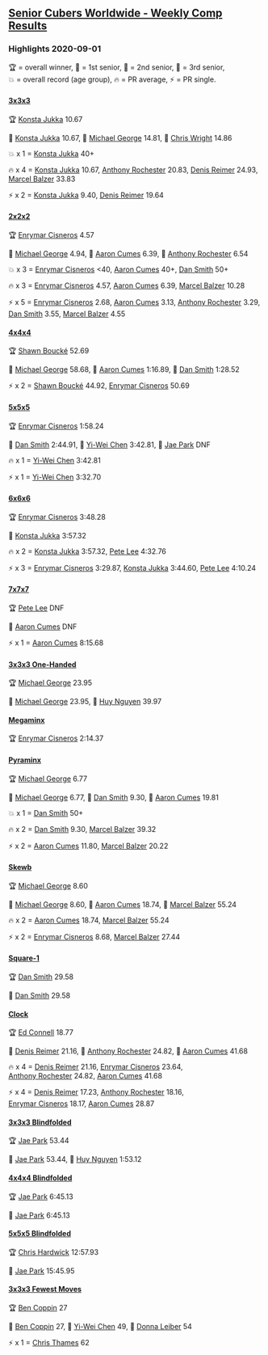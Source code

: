 <style>table {white-space: nowrap;}</style>
<link rel="stylesheet" type="text/css" href="/scw-comp/css/flags.css" />

## [Senior Cubers Worldwide - Weekly Comp Results](/scw-comp/results/)
### Highlights 2020-09-01

<span style="white-space: nowrap;">🏆 = overall winner</span>, <span style="white-space: nowrap;">🥇 = 1st senior</span>, <span style="white-space: nowrap;">🥈 = 2nd senior</span>, <span style="white-space: nowrap;">🥉 = 3rd senior</span>, <span style="white-space: nowrap;">💥 = overall record (age group)</span>, <span style="white-space: nowrap;">🔥 = PR average</span>, <span style="white-space: nowrap;">⚡ = PR single</span>.

#### [3x3x3](333.md)

<span style="white-space: nowrap;">🏆 [Konsta Jukka](../../persons/konsta_jukka/333.md) 10.67</span>

<span style="white-space: nowrap;">🥇 [Konsta Jukka](../../persons/konsta_jukka/333.md) 10.67</span>, <span style="white-space: nowrap;">🥈 [Michael George](../../persons/michael_george/333.md) 14.81</span>, <span style="white-space: nowrap;">🥉 [Chris Wright](../../persons/chris_wright/333.md) 14.86</span>

💥 x 1 = <span style="white-space: nowrap;">[Konsta Jukka](../../persons/konsta_jukka/333.md) 40+</span>

🔥 x 4 = <span style="white-space: nowrap;">[Konsta Jukka](../../persons/konsta_jukka/333.md) 10.67</span>, <span style="white-space: nowrap;">[Anthony Rochester](../../persons/anthony_rochester/333.md) 20.83</span>, <span style="white-space: nowrap;">[Denis Reimer](../../persons/denis_reimer/333.md) 24.93</span>, <span style="white-space: nowrap;">[Marcel Balzer](../../persons/marcel_balzer/333.md) 33.83</span>

⚡ x 2 = <span style="white-space: nowrap;">[Konsta Jukka](../../persons/konsta_jukka/333.md) 9.40</span>, <span style="white-space: nowrap;">[Denis Reimer](../../persons/denis_reimer/333.md) 19.64</span>

#### [2x2x2](222.md)

<span style="white-space: nowrap;">🏆 [Enrymar Cisneros](../../persons/enrymar_cisneros/222.md) 4.57</span>

<span style="white-space: nowrap;">🥇 [Michael George](../../persons/michael_george/222.md) 4.94</span>, <span style="white-space: nowrap;">🥈 [Aaron Cumes](../../persons/aaron_cumes/222.md) 6.39</span>, <span style="white-space: nowrap;">🥉 [Anthony Rochester](../../persons/anthony_rochester/222.md) 6.54</span>

💥 x 3 = <span style="white-space: nowrap;">[Enrymar Cisneros](../../persons/enrymar_cisneros/222.md) <40</span>, <span style="white-space: nowrap;">[Aaron Cumes](../../persons/aaron_cumes/222.md) 40+</span>, <span style="white-space: nowrap;">[Dan Smith](../../persons/dan_smith/222.md) 50+</span>

🔥 x 3 = <span style="white-space: nowrap;">[Enrymar Cisneros](../../persons/enrymar_cisneros/222.md) 4.57</span>, <span style="white-space: nowrap;">[Aaron Cumes](../../persons/aaron_cumes/222.md) 6.39</span>, <span style="white-space: nowrap;">[Marcel Balzer](../../persons/marcel_balzer/222.md) 10.28</span>

⚡ x 5 = <span style="white-space: nowrap;">[Enrymar Cisneros](../../persons/enrymar_cisneros/222.md) 2.68</span>, <span style="white-space: nowrap;">[Aaron Cumes](../../persons/aaron_cumes/222.md) 3.13</span>, <span style="white-space: nowrap;">[Anthony Rochester](../../persons/anthony_rochester/222.md) 3.29</span>, <span style="white-space: nowrap;">[Dan Smith](../../persons/dan_smith/222.md) 3.55</span>, <span style="white-space: nowrap;">[Marcel Balzer](../../persons/marcel_balzer/222.md) 4.55</span>

#### [4x4x4](444.md)

<span style="white-space: nowrap;">🏆 [Shawn Boucké](../../persons/shawn_boucke/444.md) 52.69</span>

<span style="white-space: nowrap;">🥇 [Michael George](../../persons/michael_george/444.md) 58.68</span>, <span style="white-space: nowrap;">🥈 [Aaron Cumes](../../persons/aaron_cumes/444.md) 1:16.89</span>, <span style="white-space: nowrap;">🥉 [Dan Smith](../../persons/dan_smith/444.md) 1:28.52</span>

⚡ x 2 = <span style="white-space: nowrap;">[Shawn Boucké](../../persons/shawn_boucke/444.md) 44.92</span>, <span style="white-space: nowrap;">[Enrymar Cisneros](../../persons/enrymar_cisneros/444.md) 50.69</span>

#### [5x5x5](555.md)

<span style="white-space: nowrap;">🏆 [Enrymar Cisneros](../../persons/enrymar_cisneros/555.md) 1:58.24</span>

<span style="white-space: nowrap;">🥇 [Dan Smith](../../persons/dan_smith/555.md) 2:44.91</span>, <span style="white-space: nowrap;">🥈 [Yi-Wei Chen](../../persons/yi_wei_chen/555.md) 3:42.81</span>, <span style="white-space: nowrap;">🥉 [Jae Park](../../persons/jae_park/555.md) DNF</span>

🔥 x 1 = <span style="white-space: nowrap;">[Yi-Wei Chen](../../persons/yi_wei_chen/555.md) 3:42.81</span>

⚡ x 1 = <span style="white-space: nowrap;">[Yi-Wei Chen](../../persons/yi_wei_chen/555.md) 3:32.70</span>

#### [6x6x6](666.md)

<span style="white-space: nowrap;">🏆 [Enrymar Cisneros](../../persons/enrymar_cisneros/666.md) 3:48.28</span>

<span style="white-space: nowrap;">🥇 [Konsta Jukka](../../persons/konsta_jukka/666.md) 3:57.32</span>

🔥 x 2 = <span style="white-space: nowrap;">[Konsta Jukka](../../persons/konsta_jukka/666.md) 3:57.32</span>, <span style="white-space: nowrap;">[Pete Lee](../../persons/pete_lee/666.md) 4:32.76</span>

⚡ x 3 = <span style="white-space: nowrap;">[Enrymar Cisneros](../../persons/enrymar_cisneros/666.md) 3:29.87</span>, <span style="white-space: nowrap;">[Konsta Jukka](../../persons/konsta_jukka/666.md) 3:44.60</span>, <span style="white-space: nowrap;">[Pete Lee](../../persons/pete_lee/666.md) 4:10.24</span>

#### [7x7x7](777.md)

<span style="white-space: nowrap;">🏆 [Pete Lee](../../persons/pete_lee/777.md) DNF</span>

<span style="white-space: nowrap;">🥇 [Aaron Cumes](../../persons/aaron_cumes/777.md) DNF</span>

⚡ x 1 = <span style="white-space: nowrap;">[Aaron Cumes](../../persons/aaron_cumes/777.md) 8:15.68</span>

#### [3x3x3 One-Handed](333oh.md)

<span style="white-space: nowrap;">🏆 [Michael George](../../persons/michael_george/333oh.md) 23.95</span>

<span style="white-space: nowrap;">🥇 [Michael George](../../persons/michael_george/333oh.md) 23.95</span>, <span style="white-space: nowrap;">🥈 [Huy Nguyen](../../persons/huy_nguyen/333oh.md) 39.97</span>

#### [Megaminx](minx.md)

<span style="white-space: nowrap;">🏆 [Enrymar Cisneros](../../persons/enrymar_cisneros/minx.md) 2:14.37</span>

#### [Pyraminx](pyram.md)

<span style="white-space: nowrap;">🏆 [Michael George](../../persons/michael_george/pyram.md) 6.77</span>

<span style="white-space: nowrap;">🥇 [Michael George](../../persons/michael_george/pyram.md) 6.77</span>, <span style="white-space: nowrap;">🥈 [Dan Smith](../../persons/dan_smith/pyram.md) 9.30</span>, <span style="white-space: nowrap;">🥉 [Aaron Cumes](../../persons/aaron_cumes/pyram.md) 19.81</span>

💥 x 1 = <span style="white-space: nowrap;">[Dan Smith](../../persons/dan_smith/pyram.md) 50+</span>

🔥 x 2 = <span style="white-space: nowrap;">[Dan Smith](../../persons/dan_smith/pyram.md) 9.30</span>, <span style="white-space: nowrap;">[Marcel Balzer](../../persons/marcel_balzer/pyram.md) 39.32</span>

⚡ x 2 = <span style="white-space: nowrap;">[Aaron Cumes](../../persons/aaron_cumes/pyram.md) 11.80</span>, <span style="white-space: nowrap;">[Marcel Balzer](../../persons/marcel_balzer/pyram.md) 20.22</span>

#### [Skewb](skewb.md)

<span style="white-space: nowrap;">🏆 [Michael George](../../persons/michael_george/skewb.md) 8.60</span>

<span style="white-space: nowrap;">🥇 [Michael George](../../persons/michael_george/skewb.md) 8.60</span>, <span style="white-space: nowrap;">🥈 [Aaron Cumes](../../persons/aaron_cumes/skewb.md) 18.74</span>, <span style="white-space: nowrap;">🥉 [Marcel Balzer](../../persons/marcel_balzer/skewb.md) 55.24</span>

🔥 x 2 = <span style="white-space: nowrap;">[Aaron Cumes](../../persons/aaron_cumes/skewb.md) 18.74</span>, <span style="white-space: nowrap;">[Marcel Balzer](../../persons/marcel_balzer/skewb.md) 55.24</span>

⚡ x 2 = <span style="white-space: nowrap;">[Enrymar Cisneros](../../persons/enrymar_cisneros/skewb.md) 8.68</span>, <span style="white-space: nowrap;">[Marcel Balzer](../../persons/marcel_balzer/skewb.md) 27.44</span>

#### [Square-1](sq1.md)

<span style="white-space: nowrap;">🏆 [Dan Smith](../../persons/dan_smith/sq1.md) 29.58</span>

<span style="white-space: nowrap;">🥇 [Dan Smith](../../persons/dan_smith/sq1.md) 29.58</span>

#### [Clock](clock.md)

<span style="white-space: nowrap;">🏆 [Ed Connell](../../persons/ed_connell/clock.md) 18.77</span>

<span style="white-space: nowrap;">🥇 [Denis Reimer](../../persons/denis_reimer/clock.md) 21.16</span>, <span style="white-space: nowrap;">🥈 [Anthony Rochester](../../persons/anthony_rochester/clock.md) 24.82</span>, <span style="white-space: nowrap;">🥉 [Aaron Cumes](../../persons/aaron_cumes/clock.md) 41.68</span>

🔥 x 4 = <span style="white-space: nowrap;">[Denis Reimer](../../persons/denis_reimer/clock.md) 21.16</span>, <span style="white-space: nowrap;">[Enrymar Cisneros](../../persons/enrymar_cisneros/clock.md) 23.64</span>, <span style="white-space: nowrap;">[Anthony Rochester](../../persons/anthony_rochester/clock.md) 24.82</span>, <span style="white-space: nowrap;">[Aaron Cumes](../../persons/aaron_cumes/clock.md) 41.68</span>

⚡ x 4 = <span style="white-space: nowrap;">[Denis Reimer](../../persons/denis_reimer/clock.md) 17.23</span>, <span style="white-space: nowrap;">[Anthony Rochester](../../persons/anthony_rochester/clock.md) 18.16</span>, <span style="white-space: nowrap;">[Enrymar Cisneros](../../persons/enrymar_cisneros/clock.md) 18.17</span>, <span style="white-space: nowrap;">[Aaron Cumes](../../persons/aaron_cumes/clock.md) 28.87</span>

#### [3x3x3 Blindfolded](333bf.md)

<span style="white-space: nowrap;">🏆 [Jae Park](../../persons/jae_park/333bf.md) 53.44</span>

<span style="white-space: nowrap;">🥇 [Jae Park](../../persons/jae_park/333bf.md) 53.44</span>, <span style="white-space: nowrap;">🥈 [Huy Nguyen](../../persons/huy_nguyen/333bf.md) 1:53.12</span>

#### [4x4x4 Blindfolded](444bf.md)

<span style="white-space: nowrap;">🏆 [Jae Park](../../persons/jae_park/444bf.md) 6:45.13</span>

<span style="white-space: nowrap;">🥇 [Jae Park](../../persons/jae_park/444bf.md) 6:45.13</span>

#### [5x5x5 Blindfolded](555bf.md)

<span style="white-space: nowrap;">🏆 [Chris Hardwick](../../persons/chris_hardwick/555bf.md) 12:57.93</span>

<span style="white-space: nowrap;">🥇 [Jae Park](../../persons/jae_park/555bf.md) 15:45.95</span>

#### [3x3x3 Fewest Moves](333fm.md)

<span style="white-space: nowrap;">🏆 [Ben Coppin](../../persons/ben_coppin/333fm.md) 27</span>

<span style="white-space: nowrap;">🥇 [Ben Coppin](../../persons/ben_coppin/333fm.md) 27</span>, <span style="white-space: nowrap;">🥈 [Yi-Wei Chen](../../persons/yi_wei_chen/333fm.md) 49</span>, <span style="white-space: nowrap;">🥉 [Donna Leiber](../../persons/donna_leiber/333fm.md) 54</span>

⚡ x 1 = <span style="white-space: nowrap;">[Chris Thames](../../persons/chris_thames/333fm.md) 62</span>


<!-- Global site tag (gtag.js) - Google Analytics -->
<script async src="https://www.googletagmanager.com/gtag/js?id=UA-86348435-3"></script>
<script>window.dataLayer = window.dataLayer || []; function gtag() {dataLayer.push(arguments);} gtag('js', new Date()); gtag('config', 'UA-86348435-3');</script>

